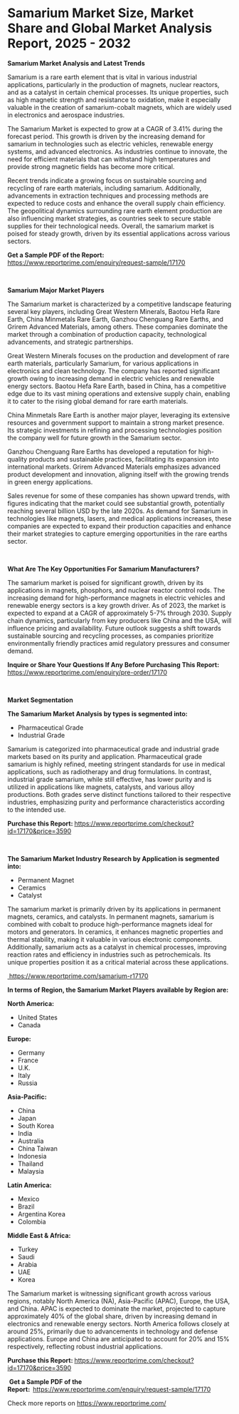 <p><h1>Samarium Market Size, Market Share and Global Market Analysis Report, 2025 - 2032</h1></p><p><strong>Samarium Market Analysis and Latest Trends</strong></p>
<p><p>Samarium is a rare earth element that is vital in various industrial applications, particularly in the production of magnets, nuclear reactors, and as a catalyst in certain chemical processes. Its unique properties, such as high magnetic strength and resistance to oxidation, make it especially valuable in the creation of samarium-cobalt magnets, which are widely used in electronics and aerospace industries.</p><p>The Samarium Market is expected to grow at a CAGR of 3.41% during the forecast period. This growth is driven by the increasing demand for samarium in technologies such as electric vehicles, renewable energy systems, and advanced electronics. As industries continue to innovate, the need for efficient materials that can withstand high temperatures and provide strong magnetic fields has become more critical.</p><p>Recent trends indicate a growing focus on sustainable sourcing and recycling of rare earth materials, including samarium. Additionally, advancements in extraction techniques and processing methods are expected to reduce costs and enhance the overall supply chain efficiency. The geopolitical dynamics surrounding rare earth element production are also influencing market strategies, as countries seek to secure stable supplies for their technological needs. Overall, the samarium market is poised for steady growth, driven by its essential applications across various sectors.</p></p>
<p><strong>Get a Sample PDF of the Report:&nbsp;</strong> <a href="https://www.reportprime.com/enquiry/request-sample/17170?utm_campaign=3536&utm_medium=2&utm_source=Github&utm_content=ia&utm_term=18032025&utm_id=samarium">https://www.reportprime.com/enquiry/request-sample/17170</a></p>
<p>&nbsp;</p>
<p><strong>Samarium Major Market Players</strong></p>
<p><p>The Samarium market is characterized by a competitive landscape featuring several key players, including Great Western Minerals, Baotou Hefa Rare Earth, China Minmetals Rare Earth, Ganzhou Chenguang Rare Earths, and Grirem Advanced Materials, among others. These companies dominate the market through a combination of production capacity, technological advancements, and strategic partnerships.</p><p>Great Western Minerals focuses on the production and development of rare earth materials, particularly Samarium, for various applications in electronics and clean technology. The company has reported significant growth owing to increasing demand in electric vehicles and renewable energy sectors. Baotou Hefa Rare Earth, based in China, has a competitive edge due to its vast mining operations and extensive supply chain, enabling it to cater to the rising global demand for rare earth materials.</p><p>China Minmetals Rare Earth is another major player, leveraging its extensive resources and government support to maintain a strong market presence. Its strategic investments in refining and processing technologies position the company well for future growth in the Samarium sector.</p><p>Ganzhou Chenguang Rare Earths has developed a reputation for high-quality products and sustainable practices, facilitating its expansion into international markets. Grirem Advanced Materials emphasizes advanced product development and innovation, aligning itself with the growing trends in green energy applications.</p><p>Sales revenue for some of these companies has shown upward trends, with figures indicating that the market could see substantial growth, potentially reaching several billion USD by the late 2020s. As demand for Samarium in technologies like magnets, lasers, and medical applications increases, these companies are expected to expand their production capacities and enhance their market strategies to capture emerging opportunities in the rare earths sector.</p></p>
<p>&nbsp;</p>
<p><strong>What Are The Key Opportunities For Samarium Manufacturers?</strong></p>
<p><p>The samarium market is poised for significant growth, driven by its applications in magnets, phosphors, and nuclear reactor control rods. The increasing demand for high-performance magnets in electric vehicles and renewable energy sectors is a key growth driver. As of 2023, the market is expected to expand at a CAGR of approximately 5-7% through 2030. Supply chain dynamics, particularly from key producers like China and the USA, will influence pricing and availability. Future outlook suggests a shift towards sustainable sourcing and recycling processes, as companies prioritize environmentally friendly practices amid regulatory pressures and consumer demand.</p></p>
<p><strong>Inquire or Share Your Questions If Any Before Purchasing This Report:</strong> <a href="https://www.reportprime.com/enquiry/pre-order/17170?utm_campaign=3536&utm_medium=2&utm_source=Github&utm_content=ia&utm_term=18032025&utm_id=samarium">https://www.reportprime.com/enquiry/pre-order/17170</a></p>
<p>&nbsp;</p>
<p><strong>Market Segmentation</strong></p>
<p><strong>The Samarium Market Analysis by types is segmented into:</strong></p>
<p><ul><li>Pharmaceutical Grade</li><li>Industrial Grade</li></ul></p>
<p><p>Samarium is categorized into pharmaceutical grade and industrial grade markets based on its purity and application. Pharmaceutical grade samarium is highly refined, meeting stringent standards for use in medical applications, such as radiotherapy and drug formulations. In contrast, industrial grade samarium, while still effective, has lower purity and is utilized in applications like magnets, catalysts, and various alloy productions. Both grades serve distinct functions tailored to their respective industries, emphasizing purity and performance characteristics according to the intended use.</p></p>
<p><strong>Purchase this Report:&nbsp;</strong><a href="https://www.reportprime.com/checkout?id=17170&price=3590&utm_campaign=3536&utm_medium=2&utm_source=Github&utm_content=ia&utm_term=18032025&utm_id=samarium">https://www.reportprime.com/checkout?id=17170&price=3590</a></p>
<p>&nbsp;</p>
<p><strong>The Samarium Market Industry Research by Application is segmented into:</strong></p>
<p><ul><li>Permanent Magnet</li><li>Ceramics</li><li>Catalyst</li></ul></p>
<p><p>The samarium market is primarily driven by its applications in permanent magnets, ceramics, and catalysts. In permanent magnets, samarium is combined with cobalt to produce high-performance magnets ideal for motors and generators. In ceramics, it enhances magnetic properties and thermal stability, making it valuable in various electronic components. Additionally, samarium acts as a catalyst in chemical processes, improving reaction rates and efficiency in industries such as petrochemicals. Its unique properties position it as a critical material across these applications.</p></p>
<p><a href="https://www.reportprime.com/samarium-r17170?utm_campaign=3536&utm_medium=2&utm_source=Github&utm_content=ia&utm_term=18032025&utm_id=samarium">&nbsp;https://www.reportprime.com/samarium-r17170</a></p>
<p><strong>In terms of Region, the Samarium Market Players available by Region are:</strong></p>
<p>
    <p> <strong> North America: </strong>
        <ul>
            <li>United States</li>
            <li>Canada</li>
        </ul>
        </p> 
    <p> <strong> Europe: </strong>
        <ul>
            <li>Germany</li>
            <li>France</li>
            <li>U.K.</li>
            <li>Italy</li>
            <li>Russia</li>
        </ul>
        </p> 
    <p> <strong> Asia-Pacific: </strong>
        <ul>
            <li>China</li>
            <li>Japan</li>
            <li>South Korea</li>
            <li>India</li>
            <li>Australia</li>
            <li>China Taiwan</li>
            <li>Indonesia</li>
            <li>Thailand</li>
            <li>Malaysia</li>
        </ul>
        </p> 
    <p> <strong> Latin America: </strong>
        <ul>
            <li>Mexico</li>
            <li>Brazil</li>
            <li>Argentina Korea</li>
            <li>Colombia</li>
        </ul>
        </p> 
    <p> <strong> Middle East & Africa: </strong>
        <ul>
            <li>Turkey</li>
            <li>Saudi</li>
            <li>Arabia</li>
            <li>UAE</li>
            <li>Korea</li>
        </ul>
    </p>
    </p>
<p><p>The Samarium market is witnessing significant growth across various regions, notably North America (NA), Asia-Pacific (APAC), Europe, the USA, and China. APAC is expected to dominate the market, projected to capture approximately 40% of the global share, driven by increasing demand in electronics and renewable energy sectors. North America follows closely at around 25%, primarily due to advancements in technology and defense applications. Europe and China are anticipated to account for 20% and 15% respectively, reflecting robust industrial applications.</p></p>
<p><strong>Purchase this Report: </strong><a href="https://www.reportprime.com/checkout?id=17170&price=3590&utm_campaign=3536&utm_medium=2&utm_source=Github&utm_content=ia&utm_term=18032025&utm_id=samarium">https://www.reportprime.com/checkout?id=17170&price=3590</a></p>
<p>&nbsp;<strong>Get a Sample PDF of the Report:&nbsp;&nbsp;</strong><a href="https://www.reportprime.com/enquiry/request-sample/17170?utm_campaign=3536&utm_medium=2&utm_source=Github&utm_content=ia&utm_term=18032025&utm_id=samarium">https://www.reportprime.com/enquiry/request-sample/17170</a></p>
<p><strong></strong></p>
<p>Check more reports on <a href="https://www.reportprime.com/?utm_campaign=3536&utm_medium=2&utm_source=Github&utm_content=ia&utm_term=18032025&utm_id=samarium">https://www.reportprime.com/</a></p>